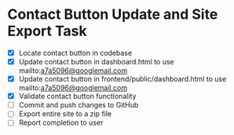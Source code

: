 # Contact Button Update and Site Export Task

- [x] Locate contact button in codebase
- [x] Update contact button in dashboard.html to use mailto:a7a5096@googlemail.com
- [x] Update contact button in frontend/public/dashboard.html to use mailto:a7a5096@googlemail.com
- [x] Validate contact button functionality
- [ ] Commit and push changes to GitHub
- [ ] Export entire site to a zip file
- [ ] Report completion to user

